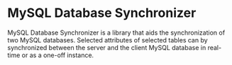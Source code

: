 # MySQL Database Synchronizer
MySQL Database Synchronizer is a library that aids the synchronization of two MySQL databases. Selected attributes of selected tables can by synchronized between the server and the client MySQL database in real-time or as a one-off instance.

